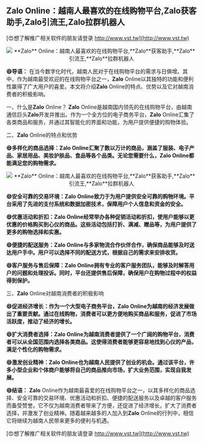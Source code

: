 ## ****Zalo** Online：越南人最喜欢的在线购物平台,**Zalo**获客助手,**Zalo**引流王,**Zalo**拉群机器人**

[😍想了解推广相关软件的朋友请登录 http://www.vst.tw](http://www.vst.tw)

 <center><img src="https://vst.tw/MP4/tuiguang/png/0.png" alt="**Zalo** Online：越南人最喜欢的在线购物平台,**Zalo**获客助手,**Zalo**引流王,**Zalo**拉群机器人"></center>

**😄导语：**
在当今数字化时代，越南人民对于在线购物平台的需求与日俱增。其中，作为越南最受欢迎的在线购物平台之一，**Zalo** Online以其独特的功能和便利性赢得了广大用户的喜爱。本文将介绍**Zalo** Online的特点、优势以及它对越南消费者的积极影响。

一、什么是**Zalo** Online？
**Zalo** Online是越南国内领先的在线购物平台，由越南通信巨头**Zalo**开发并推出。作为一个全方位的电子商务平台，**Zalo** Online汇集了各类商品和服务，并通过其智能化的界面和功能，为用户提供便捷的购物体验。

二、**Zalo** Online的特点和优势

**😄多样化的商品选择：**Zalo** Online汇聚了数以万计的商品，涵盖了服装、电子产品、家居用品、美妆护肤品、食品等各个品类。无论您需要什么，**Zalo** Online都能满足您的购物需求。**

 <center><img src="https://vst.tw/MP4/tuiguang/png/8.png" alt="**Zalo** Online：越南人最喜欢的在线购物平台,**Zalo**获客助手,**Zalo**引流王,**Zalo**拉群机器人"></center>

**😄安全可靠的交易环境：**Zalo** Online致力于为用户提供安全可靠的购物环境。平台采用了先进的支付系统和数据加密技术，保障用户个人信息和资金的安全。**

**😄优惠活动和折扣：**Zalo** Online经常举办各种促销活动和折扣，使用户能够以更优惠的价格购买到心仪的商品。这些活动包括打折、满减、赠品等，为用户提供了更多的购物选择和实惠。**

**😄便捷的配送服务：**Zalo** Online与多家物流合作伙伴合作，确保商品能够及时送达用户手中。用户可以选择不同的配送方式，根据自己的需求来安排收货。**

**😄客户服务与售后保障：**Zalo** Online拥有专业的客户服务团队，能够及时解答用户的问题和处理投诉。同时，平台还提供售后保障，确保用户在购物过程中的权益得到保护。**

三、**Zalo** Online对越南消费者的积极影响

**😄促进经济增长：作为一个大型电子商务平台，**Zalo** Online为越南的经济发展做出了重要贡献。通过在线购物，消费者可以更方便地购买商品和服务，促进了市场活跃度，推动了经济的增长。**

**😄扩大消费者选择：**Zalo** Online为越南消费者提供了一个广阔的购物平台，消费者可以从全国范围内选择各类商品。这使得消费者能够更容易地找到心仪的产品，满足个性化的购物需求。**

**😄激发创业精神：**Zalo** Online也为越南人民提供了创业的机会。通过该平台，许多小型企业和个体商户能够将自己的商品推向市场，扩大业务范围，实现自我发展。**

**😄结语：**
**Zalo** Online作为越南最喜爱的在线购物平台之一，以其多样化的商品选择、安全可靠的交易环境、优惠活动和折扣、便捷的配送服务以及卓越的客户服务而备受赞誉。它不仅为越南消费者带来了方便，还促进了经济增长，扩大了消费者选择，并激发了创业精神。随着越来越多的人加入到**Zalo** Online的行列中，相信它将继续为越南人民带来更多的便利与机遇。

[😍想了解推广相关软件的朋友请登录 http://www.vst.tw](http://www.vst.tw)




